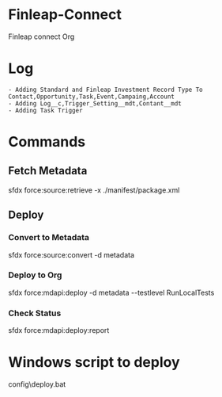# Finleap-Connect
Finleap connect Org

# Log
    - Adding Standard and Finleap Investment Record Type To Contact,Opportunity,Task,Event,Campaing,Account
    - Adding Log__c,Trigger_Setting__mdt,Contant__mdt
    - Adding Task Trigger






# Commands
## Fetch Metadata
sfdx force:source:retrieve -x ./manifest/package.xml 

## Deploy
### Convert to Metadata
sfdx force:source:convert -d metadata
### Deploy to Org
sfdx force:mdapi:deploy -d metadata  --testlevel RunLocalTests
### Check Status
sfdx force:mdapi:deploy:report 

# Windows script to deploy
config\deploy.bat
